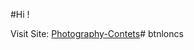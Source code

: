 #Hi !

Visit Site: [Photography-Contets](https://giahuyyy.github.io/BaiTapLon-CNW/)#   b t n l o n c s  
 
